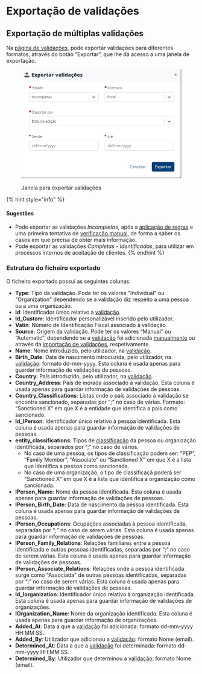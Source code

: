# Exportação de validações

## Exportação de múltiplas validações

Na [página de validações](./), pode exportar validações para diferentes formatos, através do botão “Exportar”, que lhe dá acesso a uma janela de exportação.

<figure><img src="../../.gitbook/assets/exportValidations (1).jpg" alt=""><figcaption><p>Janela para exportar validações</p></figcaption></figure>

{% hint style="info" %}
#### Sugestões

* Pode exportar as validações _Incompletas_, após a [aplicação de regras](aplicacao-de-regras.md) e uma primeira tentativa de [verificação manual](analise-manual.md), de forma a saber os casos em que precisa de obter mais informação.
* Pode exportar as validações _Completas - Identificadas_, para utilizar em processos internos de aceitação de clientes.
{% endhint %}

### Estrutura do ficheiro exportado

O ficheiro exportado possui as seguintes colunas:

* **Type**: Tipo da validação. Pode ter os valores "Individual" ou "Organization" dependendo se a validação diz respeito a uma pessoa ou a uma organização.
* **Id**: identificador único relativo à [validação](../../glossario/glossario-aplicacao.md#validacao).
* **Id\_Custom**: Identificador personalizável inserido pelo utilizador.
* **Vatin**: Número de Identificação Fiscal associado à validação.
* **Source**: Origem da validação. Pode ter os valores “Manual” ou “Automatic”, dependendo se a [validação](../../glossario/glossario-aplicacao.md#validacao) foi adicionada [manualmente](analise-manual.md) ou através da [importação de validações](importacao-de-validacoes.md), respetivamente.
* **Name**: Nome introduzido, pelo utilizador, na [validação](../../glossario/glossario-aplicacao.md#validacao).
* **Birth\_Date**: Data de nascimento introduzida, pelo utilizador, na [validação](../../glossario/glossario-aplicacao.md#validacao): formato dd-mm-yyyy. Esta coluna é usada apenas para guardar informação de validações de pessoas.
* **Country**: País introduzido, pelo utilizador, na [validação](../../glossario/glossario-aplicacao.md#validacao).
* **Country\_Address**: País de morada associado à validação. Esta coluna é usada apenas para guardar informação de validações de pessoas.
* **Country\_Classifications**: Listas onde o país associado à validação se encontra sancionado, separadas por “;” no caso de várias. Formato: “Sanctioned X” em que X é a entidade que identifica a país como sancionado.
* **Id\_IPerson**: Identificador único relativo à pessoa identificada. Esta coluna é usada apenas para guardar informação de validações de pessoas.
* **entity\_classifications**: Tipos de [classificação](../../glossario/glossario-aplicacao.md#classificacao) da pessoa ou organização identificada, separados por “;” no caso de vários.
  * No caso de uma pessoa, os tipos de classificação podem ser: “PEP”, “Family Member”, “Associate” ou “Sanctioned X” em que X é a lista que identifica a pessoa como sancionada.
  * &#x20;No caso de uma organização, o tipo de classificaçã poderá ser “Sanctioned X” em que X é a lista que identifica a organização como sancionada.
* **IPerson\_Name**: Nome da pessoa identificada. Esta coluna é usada apenas para guardar informação de validações de pessoas.
* **IPerson\_Birth\_Date**: Data de nascimento da pessoa identificada. Esta coluna é usada apenas para guardar informação de validações de pessoas.
* **IPerson\_Occupations**: Ocupações associadas à pessoa identificada, separadas por “;” no caso de serem várias. Esta coluna é usada apenas para guardar informação de validações de pessoas.
* **IPerson\_Family\_Relations**: Relações familiares entre a pessoa identificada e outras pessoas identificadas, separadas por “;” no caso de serem várias. Esta coluna é usada apenas para guardar informação de validações de pessoas.
* **IPerson\_Associate\_Relations**: Relações onde a pessoa identificada surge como "Associada" de outras pessoas identificadas, separadas por “;” no caso de serem várias. Esta coluna é usada apenas para guardar informação de validações de pessoas.
* **Id\_Iorganization**: Identificador único relativo à organização identificada. Esta coluna é usada apenas para guardar informação de validações de organizações.
* **IOrganization\_Name**: Nome da organização identificada. Esta coluna é usada apenas para guardar informação de organizações.
* **Added\_At**: Data a que a [validação](../../glossario/glossario-aplicacao.md#validacao) foi adicionada: formato dd-mm-yyyy HH:MM:SS.
* **Added\_By**: Utilizador que adicionou a [validação](../../glossario/glossario-aplicacao.md#validacao): formato Nome (email).
* **Determined\_At**: Data a que a [validação](../../glossario/glossario-aplicacao.md#validacao) foi determinada: formato dd-mm-yyyy HH:MM:SS.
* **Determined\_By**: Utilizador que determinou a [validação](../../glossario/glossario-aplicacao.md#validacao): formato Nome (email).
